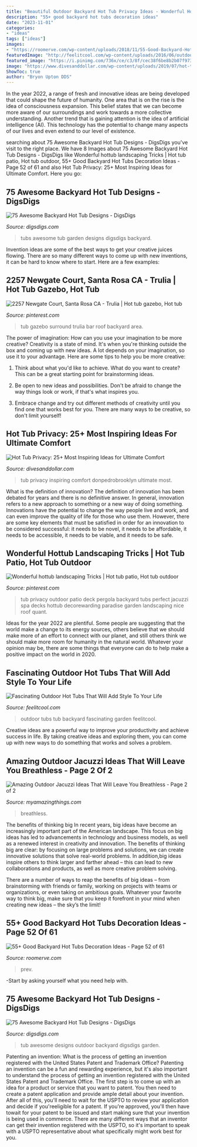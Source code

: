 ```yaml
---
title: "Beautiful Outdoor Backyard Hot Tub Privacy Ideas - Wonderful Hottub Landscaping Tricks"
description: "55+ good backyard hot tubs decoration ideas"
date: "2023-11-01"
categories:
- "ideas"
tags: ["ideas"]
images:
- "https://roomerve.com/wp-content/uploads/2018/11/55-Good-Backyard-Hot-Tubs-Decoration-Ideas-52.jpg"
featuredImage: "http://feelitcool.com/wp-content/uploads/2016/06/outdoor-hot-tubs-ideas.jpg"
featured_image: "https://i.pinimg.com/736x/ce/c3/8f/cec38f6be8b2b07f97347dea967925c6--sauna-ideas-tub-surround.jpg"
image: "https://www.divesanddollar.com/wp-content/uploads/2019/07/hot-tub-privacy-16.jpg"
ShowToc: true
author: "Bryon Upton DDS"
---
```



In the year 2022, a range of fresh and innovative ideas are being developed that could shape the future of humanity. One area that is on the rise is the idea of consciousness expansion. This belief states that we can become more aware of our surroundings and work towards a more collective understanding. Another trend that is gaining attention is the idea of artificial intelligence (AI). This technology has the potential to change many aspects of our lives and even extend to our level of existence.

	

		
searching about 75 Awesome Backyard Hot Tub Designs - DigsDigs you've visit to the right place. We have 8 Images about 75 Awesome Backyard Hot Tub Designs - DigsDigs like Wonderful hottub landscaping Tricks | Hot tub patio, Hot tub outdoor, 55+ Good Backyard Hot Tubs Decoration Ideas - Page 52 of 61 and also Hot Tub Privacy: 25+ Most Inspiring Ideas for Ultimate Comfort. Here you go:
		
    
## 75 Awesome Backyard Hot Tub Designs - DigsDigs

<img loading=lazy src="https://www.digsdigs.com/photos/awesome-garden-hot-tubs-51.jpg" onerror="this.onerror=null;this.src='https://tse4.mm.bing.net/th?id=OIP.ju-f0Q6MO8NiisU6mjkZ4gAAAA&amp;pid=15.1';" alt="75 Awesome Backyard Hot Tub Designs - DigsDigs">

_Source: digsdigs.com_

>tubs awesome tub garden designs digsdigs backyard. 

	

Invention ideas are some of the best ways to get your creative juices flowing. There are so many different ways to come up with new inventions, it can be hard to know where to start. Here are a few examples: 

    
## 2257 Newgate Court, Santa Rosa CA - Trulia | Hot Tub Gazebo, Hot Tub

<img loading=lazy src="https://i.pinimg.com/736x/ce/c3/8f/cec38f6be8b2b07f97347dea967925c6--sauna-ideas-tub-surround.jpg" onerror="this.onerror=null;this.src='https://tse1.mm.bing.net/th?id=OIP.R3B0jUruJs3SgLuigGoUhgHaFi&amp;pid=15.1';" alt="2257 Newgate Court, Santa Rosa CA - Trulia | Hot tub gazebo, Hot tub">

_Source: pinterest.com_

>tub gazebo surround trulia bar roof backyard area. 

	

The power of imagination: How can you use your imagination to be more creative?
Creativity is a state of mind. It's when you're thinking outside the box and coming up with new ideas. A lot depends on your imagination, so use it to your advantage. Here are some tips to help you be more creative:
1. Think about what you'd like to achieve. What do you want to create? This can be a great starting point for brainstorming ideas.

2. Be open to new ideas and possibilities. Don't be afraid to change the way things look or work, if that's what inspires you.

3. Embrace change and try out different methods of creativity until you find one that works best for you. There are many ways to be creative, so don't limit yourself!

    
## Hot Tub Privacy: 25+ Most Inspiring Ideas For Ultimate Comfort

<img loading=lazy src="https://www.divesanddollar.com/wp-content/uploads/2019/07/hot-tub-privacy-16.jpg" onerror="this.onerror=null;this.src='https://tse1.mm.bing.net/th?id=OIP.NDhXhuiJJzY14N1m9K1A-gHaLG&amp;pid=15.1';" alt="Hot Tub Privacy: 25+ Most Inspiring Ideas for Ultimate Comfort">

_Source: divesanddollar.com_

>tub privacy inspiring comfort donpedrobrooklyn ultimate most. 

	

What is the definition of innovation?
The definition of innovation has been debated for years and there is no definitive answer. In general, innovation refers to a new approach to something or a new way of doing something. Innovations have the potential to change the way people live and work, and can even improve the quality of life for those who use them. However, there are some key elements that must be satisfied in order for an innovation to be considered successful: it needs to be novel, it needs to be affordable, it needs to be accessible, it needs to be viable, and it needs to be safe.

    
## Wonderful Hottub Landscaping Tricks | Hot Tub Patio, Hot Tub Outdoor

<img loading=lazy src="https://i.pinimg.com/736x/94/59/2b/94592bb647ba589f9e659222a0ec4e5c.jpg" onerror="this.onerror=null;this.src='https://tse1.mm.bing.net/th?id=OIP.U4yB6SNHSsWiiXArVOmDOgHaLG&amp;pid=15.1';" alt="Wonderful hottub landscaping Tricks | Hot tub patio, Hot tub outdoor">

_Source: pinterest.com_

>tub privacy outdoor patio deck pergola backyard tubs perfect jacuzzi spa decks hottub decorewarding paradise garden landscaping nice roof quant. 

	

Ideas for the year 2022 are plentiful. Some people are suggesting that the world make a change to its energy sources, others believe that we should make more of an effort to connect with our planet, and still others think we should make more room for humanity in the natural world. Whatever your opinion may be, there are some things that everyone can do to help make a positive impact on the world in 2020.

    
## Fascinating Outdoor Hot Tubs That Will Add Style To Your Life

<img loading=lazy src="http://feelitcool.com/wp-content/uploads/2016/06/outdoor-hot-tubs-ideas.jpg" onerror="this.onerror=null;this.src='https://tse2.mm.bing.net/th?id=OIP.MnPeVB7MiTAn3uINsqw1bgHaD3&amp;pid=15.1';" alt="Fascinating Outdoor Hot Tubs That Will Add Style To Your Life">

_Source: feelitcool.com_

>outdoor tubs tub backyard fascinating garden feelitcool. 

	

Creative ideas are a powerful way to improve your productivity and achieve success in life. By taking creative ideas and exploring them, you can come up with new ways to do something that works and solves a problem.

    
## Amazing Outdoor Jacuzzi Ideas That Will Leave You Breathless - Page 2 Of 2

<img loading=lazy src="https://myamazingthings.com/wp-content/uploads/2017/04/round-tub.jpg" onerror="this.onerror=null;this.src='https://tse4.mm.bing.net/th?id=OIP.4W5fpM2MN5KFRndNmIuNWQHaE8&amp;pid=15.1';" alt="Amazing Outdoor Jacuzzi Ideas That Will Leave You Breathless - Page 2 of 2">

_Source: myamazingthings.com_

>breathless. 

	

The benefits of thinking big
In recent years, big ideas have become an increasingly important part of the American landscape. This focus on big ideas has led to advancements in technology and business models, as well as a renewed interest in creativity and innovation.
The benefits of thinking big are clear: by focusing on large problems and solutions, we can create innovative solutions that solve real-world problems. In addition,big ideas inspire others to think larger and farther ahead – this can lead to new collaborations and products, as well as more creative problem solving.

There are a number of ways to reap the benefits of big ideas – from brainstorming with friends or family, working on projects with teams or organizations, or even taking on ambitious goals. Whatever your favorite way to think big, make sure that you keep it forefront in your mind when creating new ideas – the sky’s the limit!

    
## 55+ Good Backyard Hot Tubs Decoration Ideas - Page 52 Of 61

<img loading=lazy src="https://roomerve.com/wp-content/uploads/2018/11/55-Good-Backyard-Hot-Tubs-Decoration-Ideas-52.jpg" onerror="this.onerror=null;this.src='https://tse3.mm.bing.net/th?id=OIP.ELkO-xQakprsABDVocjvDgHaE7&amp;pid=15.1';" alt="55+ Good Backyard Hot Tubs Decoration Ideas - Page 52 of 61">

_Source: roomerve.com_

>prev. 

	

-Start by asking yourself what you need help with.

    
## 75 Awesome Backyard Hot Tub Designs - DigsDigs

<img loading=lazy src="https://www.digsdigs.com/photos/2013/05/a-hot-tub-combined-with-a-fireplace-would-make-any-outdoor-place-trully-awesome.jpg" onerror="this.onerror=null;this.src='https://tse4.mm.bing.net/th?id=OIP.shesQjYmf8tsf0e2a12lOQHaJ6&amp;pid=15.1';" alt="75 Awesome Backyard Hot Tub Designs - DigsDigs">

_Source: digsdigs.com_

>tub awesome designs outdoor backyard digsdigs garden. 

	

Patenting an invention: What is the process of getting an invention registered with the United States Patent and Trademark Office?
Patenting an invention can be a fun and rewarding experience, but it's also important to understand the process of getting an invention registered with the United States Patent and Trademark Office. The first step is to come up with an idea for a product or service that you want to patent. You then need to create a patent application and provide ample detail about your invention. After all of this, you'll need to wait for the USPTO to review your application and decide if you'reeligible for a patent. If you're approved, you'll then have towait for your patent to be issued and start making sure that your invention is being used in commerce. There are many different ways that an inventor can get their invention registered with the USPTO, so it's important to speak with a USPTO representative about what specifically might work best for you.

